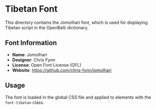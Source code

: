 # Tibetan Font

This directory contains the Jomolhari font, which is used for displaying Tibetan script in the OpenBalti dictionary.

## Font Information

- **Name**: Jomolhari
- **Designer**: Chris Fynn
- **License**: Open Font License (OFL)
- **Website**: https://github.com/chris-fynn/jomolhari

## Usage

The font is loaded in the global CSS file and applied to elements with the `font-tibetan` class.

